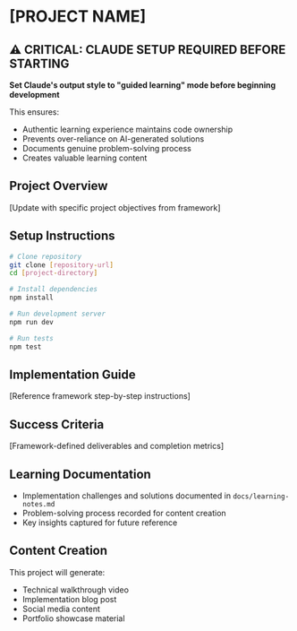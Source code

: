 # [PROJECT NAME]

## ⚠️ CRITICAL: CLAUDE SETUP REQUIRED BEFORE STARTING
**Set Claude's output style to "guided learning" mode before beginning development**

This ensures:
- Authentic learning experience maintains code ownership
- Prevents over-reliance on AI-generated solutions
- Documents genuine problem-solving process
- Creates valuable learning content

## Project Overview
[Update with specific project objectives from framework]

## Setup Instructions
```bash
# Clone repository
git clone [repository-url]
cd [project-directory]

# Install dependencies
npm install

# Run development server
npm run dev

# Run tests
npm test
```

## Implementation Guide
[Reference framework step-by-step instructions]

## Success Criteria
[Framework-defined deliverables and completion metrics]

## Learning Documentation
- Implementation challenges and solutions documented in `docs/learning-notes.md`
- Problem-solving process recorded for content creation
- Key insights captured for future reference

## Content Creation
This project will generate:
- Technical walkthrough video
- Implementation blog post
- Social media content
- Portfolio showcase material